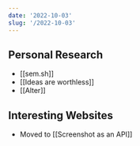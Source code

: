 ```yaml
---
date: '2022-10-03'
slug: '/2022-10-03'
---
```


## Personal Research

- [[sem.sh]]
- [[Ideas are worthless]]
- [[Alter]]

## Interesting Websites

- Moved to [[Screenshot as an API]]
